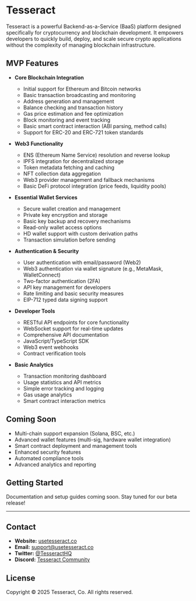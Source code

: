 # Tesseract

Tesseract is a powerful Backend-as-a-Service (BaaS) platform designed specifically for cryptocurrency and blockchain development. It empowers developers to quickly build, deploy, and scale secure crypto applications without the complexity of managing blockchain infrastructure.

## MVP Features

- **Core Blockchain Integration**
  - Initial support for Ethereum and Bitcoin networks
  - Basic transaction broadcasting and monitoring
  - Address generation and management
  - Balance checking and transaction history
  - Gas price estimation and fee optimization
  - Block monitoring and event tracking
  - Basic smart contract interaction (ABI parsing, method calls)
  - Support for ERC-20 and ERC-721 token standards

- **Web3 Functionality**
  - ENS (Ethereum Name Service) resolution and reverse lookup
  - IPFS integration for decentralized storage
  - Token metadata fetching and caching
  - NFT collection data aggregation
  - Web3 provider management and fallback mechanisms
  - Basic DeFi protocol integration (price feeds, liquidity pools)

- **Essential Wallet Services**
  - Secure wallet creation and management
  - Private key encryption and storage
  - Basic key backup and recovery mechanisms
  - Read-only wallet access options
  - HD wallet support with custom derivation paths
  - Transaction simulation before sending

- **Authentication & Security**
  - User authentication with email/password (Web2)
  - Web3 authentication via wallet signature (e.g., MetaMask, WalletConnect)
  - Two-factor authentication (2FA)
  - API key management for developers
  - Rate limiting and basic security measures
  - EIP-712 typed data signing support

- **Developer Tools**
  - RESTful API endpoints for core functionality
  - WebSocket support for real-time updates
  - Comprehensive API documentation
  - JavaScript/TypeScript SDK
  - Web3 event webhooks
  - Contract verification tools

- **Basic Analytics**
  - Transaction monitoring dashboard
  - Usage statistics and API metrics
  - Simple error tracking and logging
  - Gas usage analytics
  - Smart contract interaction metrics

## Coming Soon

- Multi-chain support expansion (Solana, BSC, etc.)
- Advanced wallet features (multi-sig, hardware wallet integration)
- Smart contract deployment and management tools
- Enhanced security features
- Automated compliance tools
- Advanced analytics and reporting

## Getting Started

Documentation and setup guides coming soon. Stay tuned for our beta release!

---

## Contact

- **Website:** [usetesseract.co](https://usetesseract.co)
- **Email:** [support@usetesseract.co](mailto:support@usetesseract.co)
- **Twitter:** [@TesseractHQ](https://twitter.com/TesseractHQ)
- **Discord:** [Tesseract Community](https://discord.gg/tesseract)

## License

Copyright © 2025 Tesseract, Co. All rights reserved.
